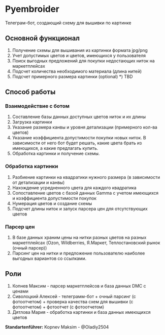 # Pyembroider
Телеграм-бот, создающий схему для вышивки по картинке

## Основной функционал

1) Получение схемы для вышивания из картинки формата jpg/png
2) Учет допустимых цветов и цветов, имеющихся у пользователя
3) Поиск выгодных предложений для покупки недостающих ниток на маркетплейсах
4) Подсчет количества необходимого материала (длина нитей)
5) Подсчет примерного размера картинки (optional)
*) TBD

## Способ работы

### Взаимодействие с ботом
  1) Составление базы данных доступных цветов ниток и их длины
  2) Загрузка картинки
  3) Указание размера канвы и уровня детализации (примерного кол-ва цветов)
  4) Указание коэффициента допустимости покупки новых ниток. В зависимости от него бот будет решать, какие цвета брать из имеющихся, а какие предлагать купить.
  5) Обработка картинки и получение схемы.
### Обработка картинки
  1) Разбиение картинки на квадратики нужного размера (в зависимости от детализации и канвы)
  2) Нахождение усредненного цвета для каждого квадратика
  3) Сопоставление цветов с базой данных 	Gamma с учетом имеющихся и коэффициента допустимости покупок
  4) Нумерация цветов и создание схемы
  5) Подсчет длины ниток и запуск парсера цен для отсутствующих цветов
### Парсер цен
  1) В базе данных храним цены на нитки разных цветов на разных маркетплейсах (Ozon, Wildberries, Я.Маркет, Теплостановский рынок (очный парсер))
  2) Парсинг цен на нитки и предложение пользователю наиболее выгодных вариантов со ссылками.

## Роли
  1) Копнев Максим - парсер маркетплейсов и база данных DMC с ценами
  2) Сиволоцкий Алексей - телеграмм-бот + очный парсинг (с фотоотчетом) + проверка качества схем для вышивки (с фотоотчетом) + фотоотчет (с фотоотчетом)
  3) Дятлова Мария - обработка картинки и база данных имеющихся цветов

**Standartenführer:** Kopnev Maksim - @Oladiy2504

